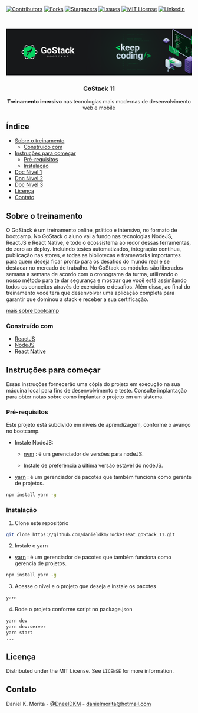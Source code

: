 <!-- PROJECT SHIELDS -->
<!--
*** I'm using markdown "reference style" links for readability.
*** Reference links are enclosed in brackets [ ] instead of parentheses ( ).
*** See the bottom of this document for the declaration of the reference variables
*** for contributors-url, forks-url, etc. This is an optional, concise syntax you may use.
*** https://www.markdownguide.org/basic-syntax/#reference-style-links
-->
[![Contributors][contributors-shield]][contributors-url]
[![Forks][forks-shield]][forks-url]
[![Stargazers][stars-shield]][stars-url]
[![Issues][issues-shield]][issues-url]
[![MIT License][license-shield]][license-url]
[![LinkedIn][linkedin-shield]][linkedin-url]


<!-- PROJECT LOGO https://user-images.githubusercontent.com/11061074/80661538-5627cb80-8a65-11ea-8d3f-8a9e77c0e726.png-->
<br />
<p align="center">
  <a href="https://rocketseat.com.br/">
    <img src="banner.png" alt="Logo">
  </a>

  <h3 align="center">GoStack 11</h3>

  <p align="center">
    <strong>Treinamento imersivo</strong> nas tecnologias mais modernas de desenvolvimento web e mobile
    <br />
  </p>
</p>

<!-- TABLE OF CONTENTS -->
## Índice

* [Sobre o treinamento](#sobre-o-treinamento)
  * [Construído com](#construído-com)
* [Instruções para começar](#instruções-para-começar)
  * [Pré-requisitos](#pré-requisitos)
  * [Instalação](#instalação)
* [Doc Nível 1](https://github.com/danieldkm/rocketseat_goStack_11/tree/master/nivel-01)
* [Doc Nível 2](https://github.com/danieldkm/rocketseat_goStack_11/tree/master/nivel-02)
* [Doc Nível 3](https://github.com/danieldkm/rocketseat_goStack_11/tree/master/nivel-03)
* [Licença](#licença)
* [Contato](#contato)


<!-- ABOUT THE PROJECT -->
## Sobre o treinamento

O GoStack é um treinamento online, prático e intensivo, no formato de bootcamp. No GoStack o aluno vai a fundo nas tecnologias NodeJS, ReactJS e React Native, e todo o ecossistema ao redor dessas ferramentas, do zero ao deploy. Incluindo testes automatizados, integração contínua, publicação nas stores, e todas as bibliotecas e frameworks importantes para quem deseja ficar pronto para os desafios do mundo real e se destacar no mercado de trabalho. No GoStack os módulos são liberados semana a semana de acordo com o cronograma da turma, utilizando o nosso método para te dar segurança e mostrar que você está assimilando todos os conceitos através de exercícios e desafios. Além disso, ao final do treinamento você terá que desenvolver uma aplicação completa para garantir que dominou a stack e receber a sua certificação.

[mais sobre bootcamp](https://rocketseat.com.br/gostack)

### Construído com

* [ReactJS](https://pt-br.reactjs.org/)
* [NodeJS](https://nodejs.org)
* [React Native](https://reactnative.dev/)

<!-- GETTING STARTED -->
## Instruções para começar

Essas instruções fornecerão uma cópia do projeto em execução na sua máquina local para fins de desenvolvimento e teste. Consulte implantação para obter notas sobre como implantar o projeto em um sistema.

### Pré-requisitos

Este projeto está subdivido em níveis de aprendizagem, conforme o avanço no bootcamp.

* Instale NodeJS:
  * [nvm](https://github.com/nvm-sh/nvm#about) : é um gerenciador de versões para nodeJS. 
  
  * Instale de preferência a última versão estável do nodeJS.

* [yarn](https://yarnpkg.com/) : é um gerenciador de pacotes que também funciona como gerente de projetos.
```sh
npm install yarn -g
```

### Instalação

1. Clone este repositório
```sh
git clone https://github.com/danieldkm/rocketseat_goStack_11.git
```
2. Instale o yarn
* [yarn](https://yarnpkg.com/) : é um gerenciador de pacotes que também funciona como gerencia de projetos.
```sh
npm install yarn -g
```
3. Acesse o nível e o projeto que deseja e instale os pacotes
```sh
yarn
```
4. Rode o projeto conforme script no package.json
```JS
yarn dev
yarn dev:server
yarn start
...
```
<!-- LICENSE -->
## Licença

Distributed under the MIT License. See `LICENSE` for more information.


<!-- CONTACT -->
## Contato

Daniel K. Morita - [@DneelDKM](https://twitter.com/DneelKM) - danielmorita@hotmail.com


<!-- MARKDOWN LINKS & IMAGES -->
<!-- https://www.markdownguide.org/basic-syntax/#reference-style-links -->
[contributors-shield]: https://img.shields.io/github/contributors/danieldkm/rocketseat_goStack_11.svg?style=flat-square
[contributors-url]: https://github.com/danieldkm/rocketseat_goStack_11/graphs/contributors
[forks-shield]: https://img.shields.io/github/forks/danieldkm/rocketseat_goStack_11.svg?style=flat-square
[forks-url]: https://github.com/danieldkm/rocketseat_goStack_11/network/members
[stars-shield]: https://img.shields.io/github/stars/danieldkm/rocketseat_goStack_11.svg?style=flat-square
[stars-url]: https://github.com/danieldkm/rocketseat_goStack_11/stargazers
[issues-shield]: https://img.shields.io/github/issues/danieldkm/rocketseat_goStack_11.svg?style=flat-square
[issues-url]: https://github.com/danieldkm/rocketseat_goStack_11/issues
[license-shield]: https://img.shields.io/github/license/danieldkm/rocketseat_goStack_11.svg?style=flat-square
[license-url]: https://github.com/danieldkm/rocketseat_goStack_11/blob/master/LICENSE
[linkedin-shield]: https://img.shields.io/badge/-LinkedIn-black.svg?style=flat-square&logo=linkedin&colorB=555
[linkedin-url]: https://linkedin.com/in/daniel-k-morita-7b928831
[product-screenshot]: images/screenshot.png
[banner]: https://user-images.githubusercontent.com/11061074/80661538-5627cb80-8a65-11ea-8d3f-8a9e77c0e726.png
